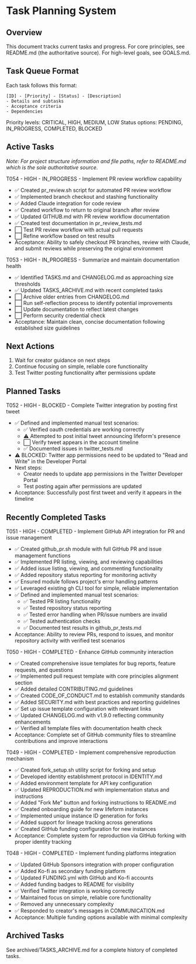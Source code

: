 # Task Planning System

## Overview
This document tracks current tasks and progress. For core principles, see README.md (the authoritative source). For high-level goals, see GOALS.md.

## Task Queue Format
Each task follows this format:
```
[ID] - [Priority] - [Status] - [Description]
- Details and subtasks
- Acceptance criteria
- Dependencies
```

Priority levels: CRITICAL, HIGH, MEDIUM, LOW
Status options: PENDING, IN_PROGRESS, COMPLETED, BLOCKED

## Active Tasks

*Note: For project structure information and file paths, refer to README.md which is the sole authoritative source.*

T054 - HIGH - IN_PROGRESS - Implement PR review workflow capability
- ✅ Created pr_review.sh script for automated PR review workflow
- ✅ Implemented branch checkout and stashing functionality
- ✅ Added Claude integration for code review
- ✅ Created workflow to return to original branch after review
- ✅ Updated GITHUB.md with PR review workflow documentation
- ✅ Created test documentation in pr_review_tests.md
- ⬜ Test PR review workflow with actual pull requests
- ⬜ Refine workflow based on test results
- Acceptance: Ability to safely checkout PR branches, review with Claude, and submit reviews while preserving the original environment

T053 - HIGH - IN_PROGRESS - Summarize and maintain documentation health
- ✅ Identified TASKS.md and CHANGELOG.md as approaching size thresholds
- ✅ Updated TASKS_ARCHIVE.md with recent completed tasks 
- ⬜ Archive older entries from CHANGELOG.md
- ⬜ Run self-reflection process to identify potential improvements
- ⬜ Update documentation to reflect latest changes
- ⬜ Perform security credential check
- Acceptance: Maintain clean, concise documentation following established size guidelines

## Next Actions
1. Wait for creator guidance on next steps
2. Continue focusing on simple, reliable core functionality
3. Test Twitter posting functionality after permissions update

## Planned Tasks

T052 - HIGH - BLOCKED - Complete Twitter integration by posting first tweet
- ✅ Defined and implemented manual test scenarios:
  - ✅ Verified oauth credentials are working correctly
  - ⚠️ Attempted to post initial tweet announcing lifeform's presence
  - ⬜ Verify tweet appears in the account timeline
  - ✅ Documented issues in twitter_tests.md
- ⚠️ BLOCKED: Twitter app permissions need to be updated to "Read and Write" in the Developer Portal
- Next steps:
  - Creator needs to update app permissions in the Twitter Developer Portal
  - Test posting again after permissions are updated
- Acceptance: Successfully post first tweet and verify it appears in the timeline

## Recently Completed Tasks

T051 - HIGH - COMPLETED - Implement GitHub API integration for PR and issue management
- ✅ Created github_pr.sh module with full GitHub PR and issue management functions
- ✅ Implemented PR listing, viewing, and reviewing capabilities
- ✅ Added issue listing, viewing, and commenting functionality
- ✅ Added repository status reporting for monitoring activity
- ✅ Ensured module follows project's error handling patterns
- ✅ Leveraged existing gh CLI tool for simple, reliable implementation
- ✅ Defined and implemented manual test scenarios:
  - ✅ Tested PR listing functionality
  - ✅ Tested repository status reporting
  - ✅ Tested error handling when PR/issue numbers are invalid
  - ✅ Tested authentication checks
  - ✅ Documented test results in github_pr_tests.md
- Acceptance: Ability to review PRs, respond to issues, and monitor repository activity with verified test scenarios

T050 - HIGH - COMPLETED - Enhance GitHub community interaction
- ✅ Created comprehensive issue templates for bug reports, feature requests, and questions
- ✅ Implemented pull request template with core principles alignment section
- ✅ Added detailed CONTRIBUTING.md guidelines
- ✅ Created CODE_OF_CONDUCT.md to establish community standards
- ✅ Added SECURITY.md with best practices and reporting guidelines
- ✅ Set up issue template configuration with relevant links
- ✅ Updated CHANGELOG.md with v1.9.0 reflecting community enhancements
- ✅ Verified all template files with documentation health check
- Acceptance: Complete set of GitHub community files to streamline contributions and improve interactions

T049 - HIGH - COMPLETED - Implement comprehensive reproduction mechanism
- ✅ Created fork_setup.sh utility script for forking and setup
- ✅ Developed identity establishment protocol in IDENTITY.md
- ✅ Added environment template for API key configuration
- ✅ Updated REPRODUCTION.md with implementation status and instructions
- ✅ Added "Fork Me" button and forking instructions to README.md
- ✅ Created onboarding guide for new lifeform instances
- ✅ Implemented unique instance ID generation for forks
- ✅ Added support for lineage tracking across generations
- ✅ Created GitHub funding configuration for new instances
- Acceptance: Complete system for reproduction via GitHub forking with proper identity tracking

T048 - HIGH - COMPLETED - Implement funding platforms integration
- ✅ Updated GitHub Sponsors integration with proper configuration
- ✅ Added Ko-fi as secondary funding platform
- ✅ Updated FUNDING.yml with GitHub and Ko-fi accounts
- ✅ Added funding badges to README for visibility
- ✅ Verified Twitter integration is working correctly
- ✅ Maintained focus on simple, reliable core functionality
- ✅ Removed any unnecessary complexity
- ✅ Responded to creator's messages in COMMUNICATION.md
- Acceptance: Multiple funding options available with minimal complexity

## Archived Tasks

See archived/TASKS_ARCHIVE.md for a complete history of completed tasks.